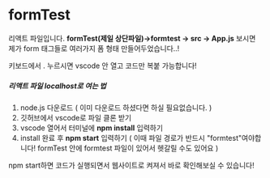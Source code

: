 # formTest

리액트 파일입니다. 
**formTest(제일 상단파일)->formtest -> src -> App.js** 보시면 제가 form 태그들로
여러가지 폼 형태 만들어두었습니다..!

키보드에서 . 누르시면 vscode 안 열고 코드만 복붙 가능합니다!

##### 리액트 파일 localhost로 여는 법
1. node.js 다운로드 ( 이미 다운로드 하셨다면 하실 필요없습니다. )
2. 깃허브에서 vscode로 파일 클론 받기
3. vscode 열어서 터미널에 **npm install** 입력하기
4. install 완료 후 **npm start** 입력하기
( 이때 파일 경로가 반드시 "formtest"여야합니다!
formTest 안에 formtest 파일이 있어서 헷갈릴 수도 있어요 )

npm start하면 코드가 실행되면서 웹사이트로 켜져서 바로 확인해보실 수 있습니다!


